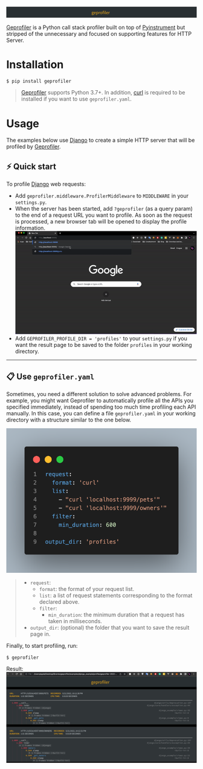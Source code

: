 ![cover image](./docs/images/cover.png)

[Geprofiler](https://github.com/phamtrongngh/geprofiler) is a Python call stack profiler built on top of [Pyinstrument](https://github.com/joerick/pyinstrument) but stripped of the unnecessary and focused on supporting features for HTTP Server.

# Installation

```
$ pip install geprofiler
```

> [Geprofiler](https://github.com/phamtrongngh/geprofiler) supports Python 3.7+. In addition, [curl](https://curl.se/) is required to be installed if you want to use `geprofiler.yaml`.

# Usage

The examples below use [Django](https://www.djangoproject.com/) to create a simple HTTP server that will be profiled by [Geprofiler](https://github.com/phamtrongngh/geprofiler).

## ⚡ Quick start

To profile [Django](https://www.djangoproject.com/) web requests:

-   Add `geprofiler.middleware.ProfilerMiddleware` to `MIDDLEWARE` in your `settings.py`.
-   When the server has been started, add `?geprofiler` (as a query param) to the end of a request URL you want to profile. As soon as the request is processed, a new browser tab will be opened to display the profile information.
    ![web profile](./docs/images/web-profile.gif)
-   Add `GEPROFILER_PROFILE_DIR = 'profiles'` to your `settings.py` if you want the result page to be saved to the folder `profiles` in your working directory.

---

## 📋 Use `geprofiler.yaml`

Sometimes, you need a different solution to solve advanced problems. For example, you might want Geprofiler to automatically profile all the APIs you specified immediately, instead of spending too much time profiling each API manually. In this case, you can define a file `geprofiler.yaml` in your working directory with a structure similar to the one below.

![yaml](./docs/images/yaml.png)


> -   `request`:
>     -   `format`: the format of your request list.
>     -   `list`: a list of request statements corresponding to the format declared above.
>     -   `filter`:
>         -   `min_duration`: the minimum duration that a request has taken in milliseconds.
> -   `output_dir`: (optional) the folder that you want to save the result page in.

Finally, to start profiling, run:  
```
$ geprofiler
```
Result:
![geprofiler-yaml-result](./docs/images/geprofiler-yaml-result.png)